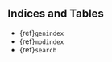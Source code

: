```{include} ../README.md
```

## Indices and Tables

- {ref}`genindex`
- {ref}`modindex`
- {ref}`search`
